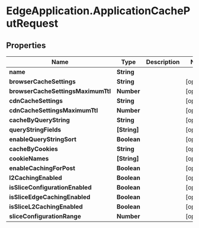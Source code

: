 # EdgeApplication.ApplicationCachePutRequest

## Properties

Name | Type | Description | Notes
------------ | ------------- | ------------- | -------------
**name** | **String** |  | 
**browserCacheSettings** | **String** |  | [optional] 
**browserCacheSettingsMaximumTtl** | **Number** |  | [optional] 
**cdnCacheSettings** | **String** |  | [optional] 
**cdnCacheSettingsMaximumTtl** | **Number** |  | [optional] 
**cacheByQueryString** | **String** |  | [optional] 
**queryStringFields** | **[String]** |  | [optional] 
**enableQueryStringSort** | **Boolean** |  | [optional] 
**cacheByCookies** | **String** |  | [optional] 
**cookieNames** | **[String]** |  | [optional] 
**enableCachingForPost** | **Boolean** |  | [optional] 
**l2CachingEnabled** | **Boolean** |  | [optional] 
**isSliceConfigurationEnabled** | **Boolean** |  | [optional] 
**isSliceEdgeCachingEnabled** | **Boolean** |  | [optional] 
**isSliceL2CachingEnabled** | **Boolean** |  | [optional] 
**sliceConfigurationRange** | **Number** |  | [optional] 


